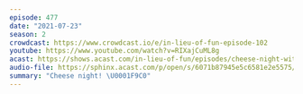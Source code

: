 ```yaml
---
episode: 477
date: "2021-07-23"
season: 2
crowdcast: https://www.crowdcast.io/e/in-lieu-of-fun-episode-102
youtube: https://www.youtube.com/watch?v=RIXajCuML8g
acast: https://shows.acast.com/in-lieu-of-fun/episodes/cheese-night-with-a-live-chicken-and-a-muppet
audio-file: https://sphinx.acast.com/p/open/s/6071b87945e5c6581e2e5575/e/60fc531c709b370013728658/media.mp3
summary: "Cheese night! \U0001F9C0"
---
```

